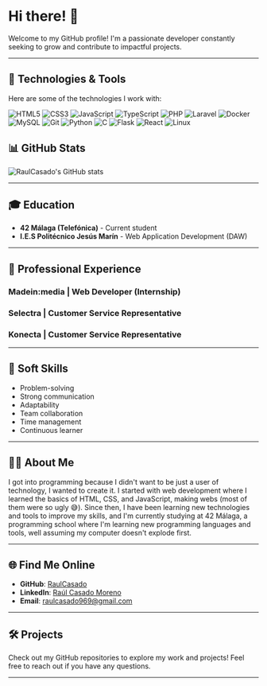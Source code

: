 
# Hi there! 👋

Welcome to my GitHub profile! I'm a passionate developer constantly seeking to grow and contribute to impactful projects.

---

## 🚀 Technologies & Tools

Here are some of the technologies I work with:

![HTML5](https://img.shields.io/badge/-HTML5-E34F26?style=flat-square&logo=html5&logoColor=white)
![CSS3](https://img.shields.io/badge/-CSS3-1572B6?style=flat-square&logo=css3)
![JavaScript](https://img.shields.io/badge/-JavaScript-F7DF1E?style=flat-square&logo=javascript&logoColor=black)
![TypeScript](https://img.shields.io/badge/-TypeScript-007ACC?style=flat-square&logo=typescript)
![PHP](https://img.shields.io/badge/-PHP-777BB4?style=flat-square&logo=php)
![Laravel](https://img.shields.io/badge/-Laravel-FF2D20?style=flat-square&logo=laravel&logoColor=white)
![Docker](https://img.shields.io/badge/-Docker-2496ED?style=flat-square&logo=docker&logoColor=white)
![MySQL](https://img.shields.io/badge/-MySQL-4479A1?style=flat-square&logo=mysql&logoColor=white)
![Git](https://img.shields.io/badge/-Git-F05032?style=flat-square&logo=git&logoColor=white)
![Python](https://img.shields.io/badge/-Python-3776AB?style=flat-square&logo=python&logoColor=white)
![C](https://img.shields.io/badge/-C-A8B9CC?style=flat-square&logo=c&logoColor=black)
![Flask](https://img.shields.io/badge/-Flask-000000?style=flat-square&logo=flask&logoColor=white)
![React](https://img.shields.io/badge/-React-61DAFB?style=flat-square&logo=react&logoColor=black)
![Linux](https://img.shields.io/badge/-Linux-FCC624?style=flat-square&logo=linux&logoColor=black)

## 📊 GitHub Stats

![RaulCasado's GitHub stats](https://github-readme-stats.vercel.app/api?username=RaulCasado&show_icons=true&theme=radical)


---

## 🎓 Education

- **42 Málaga (Telefónica)** - Current student
- **I.E.S Politécnico Jesús Marín** - Web Application Development (DAW)

---

## 💼 Professional Experience

### Madein:media | Web Developer (Internship)

### Selectra | Customer Service Representative

### Konecta | Customer Service Representative

---

## 🌟 Soft Skills

- Problem-solving
- Strong communication
- Adaptability
- Team collaboration
- Time management
- Continuous learner

---

## 👨‍💻 About Me

I got into programming because I didn't want to be just a user of technology,
I wanted to create it. I started with web development where I learned the basics
of HTML, CSS, and JavaScript, making webs (most of them were so ugly 😅).
Since then, I have been learning new technologies and tools to improve my skills, 
and I'm currently studying at 42 Málaga, a programming school where I'm learning
new programming languages and tools, well assuming my computer doesn't explode first.

---

## 🌐 Find Me Online

- **GitHub**: [RaulCasado](https://github.com/RaulCasado)
- **LinkedIn**: [Raúl Casado Moreno](https://www.linkedin.com/in/raul-casado-moreno-592221251/)
- **Email**: [raulcasado969@gmail.com](mailto:raulcasado969@gmail.com)

---

## 🛠️ Projects

Check out my GitHub repositories to explore my work and projects! Feel free to reach out if you have any questions.

---


